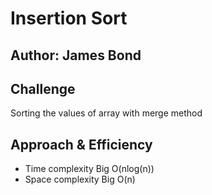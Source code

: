 # Insertion Sort
## Author: James Bond

## Challenge
Sorting the values of array with merge method

## Approach & Efficiency

* Time complexity Big O(nlog(n))
* Space complexity Big O(n)